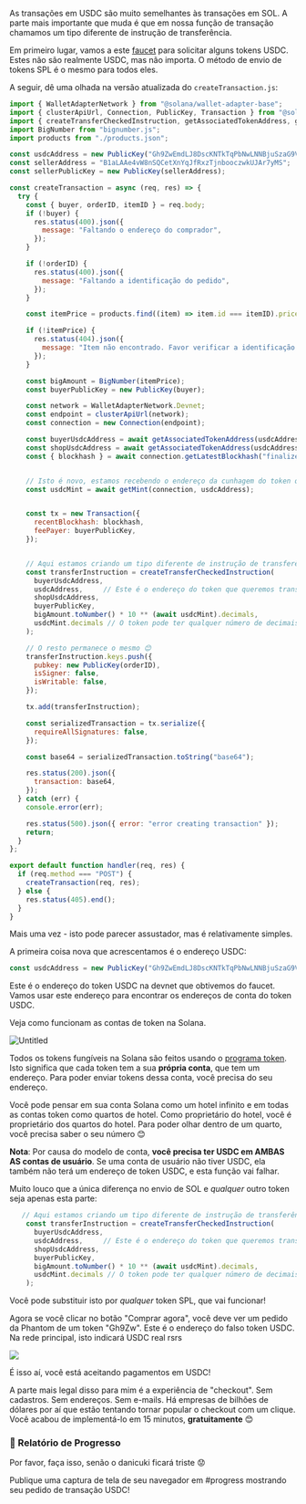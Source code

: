 As transações em USDC são muito semelhantes às transações em SOL. A parte mais importante que muda é que em nossa função de transação chamamos um tipo diferente de instrução de transferência.

Em primeiro lugar, vamos a este [faucet](https://spl-token-faucet.com/?token-name=USDC) para solicitar alguns tokens USDC. Estes não são realmente USDC, mas não importa. O método de envio de tokens SPL é o mesmo para todos eles.

A seguir, dê uma olhada na versão atualizada do `createTransaction.js`:

```jsx
import { WalletAdapterNetwork } from "@solana/wallet-adapter-base";
import { clusterApiUrl, Connection, PublicKey, Transaction } from "@solana/web3.js";
import { createTransferCheckedInstruction, getAssociatedTokenAddress, getMint } from "@solana/spl-token";
import BigNumber from "bignumber.js";
import products from "./products.json";

const usdcAddress = new PublicKey("Gh9ZwEmdLJ8DscKNTkTqPbNwLNNBjuSzaG9Vp2KGtKJr");
const sellerAddress = "B1aLAAe4vW8nSQCetXnYqJfRxzTjnbooczwkUJAr7yMS";
const sellerPublicKey = new PublicKey(sellerAddress);

const createTransaction = async (req, res) => {
  try {
    const { buyer, orderID, itemID } = req.body;
    if (!buyer) {
      res.status(400).json({
        message: "Faltando o endereço do comprador",
      });
    }

    if (!orderID) {
      res.status(400).json({
        message: "Faltando a identificação do pedido",
      });
    }

    const itemPrice = products.find((item) => item.id === itemID).price;

    if (!itemPrice) {
      res.status(404).json({
        message: "Item não encontrado. Favor verificar a identificação do item",
      });
    }

    const bigAmount = BigNumber(itemPrice);
    const buyerPublicKey = new PublicKey(buyer);

    const network = WalletAdapterNetwork.Devnet;
    const endpoint = clusterApiUrl(network);
    const connection = new Connection(endpoint);

    const buyerUsdcAddress = await getAssociatedTokenAddress(usdcAddress, buyerPublicKey);
    const shopUsdcAddress = await getAssociatedTokenAddress(usdcAddress, sellerPublicKey);
    const { blockhash } = await connection.getLatestBlockhash("finalized");


    // Isto é novo, estamos recebendo o endereço da cunhagem do token que queremos transferir
    const usdcMint = await getMint(connection, usdcAddress);


    const tx = new Transaction({
      recentBlockhash: blockhash,
      feePayer: buyerPublicKey,
    });


    // Aqui estamos criando um tipo diferente de instrução de transferência
    const transferInstruction = createTransferCheckedInstruction(
      buyerUsdcAddress, 
      usdcAddress,     // Este é o endereço do token que queremos transferir
      shopUsdcAddress, 
      buyerPublicKey, 
      bigAmount.toNumber() * 10 ** (await usdcMint).decimals, 
      usdcMint.decimals // O token pode ter qualquer número de decimais
    );

    // O resto permanece o mesmo 😊 
    transferInstruction.keys.push({
      pubkey: new PublicKey(orderID),
      isSigner: false,
      isWritable: false,
    });

    tx.add(transferInstruction);

    const serializedTransaction = tx.serialize({
      requireAllSignatures: false,
    });

    const base64 = serializedTransaction.toString("base64");

    res.status(200).json({
      transaction: base64,
    });
  } catch (err) {
    console.error(err);

    res.status(500).json({ error: "error creating transaction" });
    return;
  }
};

export default function handler(req, res) {
  if (req.method === "POST") {
    createTransaction(req, res);
  } else {
    res.status(405).end();
  }
}
```


Mais uma vez - isto pode parecer assustador, mas é relativamente simples.

A primeira coisa nova que acrescentamos é o endereço USDC:


```jsx
const usdcAddress = new PublicKey("Gh9ZwEmdLJ8DscKNTkTqPbNwLNNBjuSzaG9Vp2KGtKJr");
```


Este é o endereço do token USDC na devnet que obtivemos do faucet. Vamos usar este endereço para encontrar os endereços de conta do token USDC.

Veja como funcionam as contas de token na Solana. 

![Untitled](https://i.imgur.com/8T8BFGL.png)

Todos os tokens fungíveis na Solana são feitos usando o [programa token](https://spl.solana.com/token). Isto significa que cada token tem a sua **própria conta**, que tem um endereço. Para poder enviar tokens dessa conta, você precisa do seu endereço.

Você pode pensar em sua conta Solana como um hotel infinito e em todas as contas token como quartos de hotel. Como proprietário do hotel, você é proprietário dos quartos do hotel. Para poder olhar dentro de um quarto, você precisa saber o seu número 😊 

**Nota**: Por causa do modelo de conta, **você precisa ter USDC em AMBAS AS contas de usuário**. Se uma conta de usuário não tiver USDC, ela também não terá um endereço de token USDC, e esta função vai falhar.

Muito louco que a única diferença no envio de SOL e *qualquer* outro token seja apenas esta parte:


```jsx
   // Aqui estamos criando um tipo diferente de instrução de transferência
    const transferInstruction = createTransferCheckedInstruction(
      buyerUsdcAddress, 
      usdcAddress,     // Este é o endereço do token que queremos transferir
      shopUsdcAddress, 
      buyerPublicKey, 
      bigAmount.toNumber() * 10 ** (await usdcMint).decimals, 
      usdcMint.decimals // O token pode ter qualquer número de decimais
    );
```


Você pode substituir isto por *qualquer* token SPL, que vai funcionar!

Agora se você clicar no botão "Comprar agora", você deve ver um pedido da Phantom de um token "Gh9Zw". Este é o endereço do falso token USDC. Na rede principal, isto indicará USDC real rsrs

![](https://hackmd.io/_uploads/ryaoth9P9.png)

É isso aí, você está aceitando pagamentos em USDC!

A parte mais legal disso para mim é a experiência de "checkout". Sem cadastros. Sem endereços. Sem e-mails. Há empresas de bilhões de dólares por aí que estão tentando tornar popular o checkout com um clique. Você acabou de implementá-lo em 15 minutos, **gratuitamente** 😊 

### 🚨 Relatório de Progresso

Por favor, faça isso, senão o danicuki ficará triste 😟

Publique uma captura de tela de seu navegador em #progress mostrando seu pedido de transação USDC!
